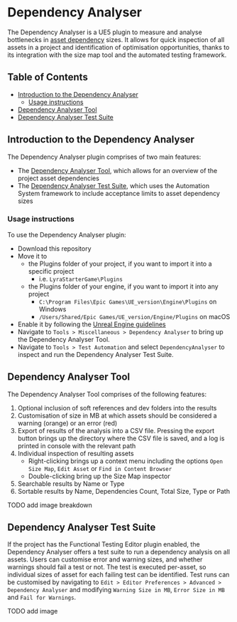 # Dependency Analyser
The Dependency Analyser is a UE5 plugin to measure and analyse bottlenecks in [asset dependency](https://docs.unrealengine.com/5.3/en-US/referencing-assets-in-unreal-engine/) sizes. It allows for quick inspection of all assets in a project and identification of optimisation opportunities, thanks to its integration with the size map tool and the automated testing framework.

## Table of Contents
- [Introduction to the Dependency Analyser](#introduction-to-the-dependency-analyser)
  - [Usage instructions](#usage-instructions)
- [Dependency Analyser Tool](#dependency-analyser-tool)
- [Dependency Analyser Test Suite](#dependency-analyser-test-suite)

## Introduction to the Dependency Analyser
The Dependency Analyser plugin comprises of two main features:
* The [Dependency Analyser Tool](#dependency-analyser-tool), which allows for an overview of the project asset dependencies
* The [Dependency Analyser Test Suite](#dependency-analyser-test-suite), which uses the Automation System framework to include acceptance limits to asset dependency sizes

### Usage instructions
To use the Dependency Analyser plugin:
* Download this repository
* Move it to
  * the Plugins folder of your project, if you want to import it into a specific project
    * i.e. `LyraStarterGame\Plugins`
  * the Plugins folder of your engine, if you want to import it into any project
    * `C:\Program Files\Epic Games\UE_version\Engine\Plugins` on Windows
    * `/Users/Shared/Epic Games/UE_version/Engine/Plugins` on macOS
* Enable it by following the [Unreal Engine guidelines](https://docs.unrealengine.com/5.0/en-US/working-with-plugins-in-unreal-engine/)
* Navigate to `Tools > Miscellaneous > Dependency Analyser` to bring up the Dependency Analyser Tool.
* Navigate to `Tools > Test Automation` and select `DependencyAnalyser` to inspect and run the Dependency Analyser Test Suite.

## Dependency Analyser Tool
The Dependency Analyser Tool comprises of the following features:
1. Optional inclusion of soft references and dev folders into the results
2. Customisation of size in MB at which assets should be considered a warning (orange) or an error (red)
3. Export of results of the analysis into a CSV file. Pressing the export button brings up the directory where the CSV file is saved, and a log is printed in console with the relevant path
4. Individual inspection of resulting assets
   * Right-clicking brings up a context menu including the options `Open Size Map`, `Edit Asset` or `Find in Content Browser`
   * Double-clicking bring up the Size Map inspector
5. Searchable results by Name or Type
6. Sortable results by Name, Dependencies Count, Total Size, Type or Path

TODO add image breakdown

## Dependency Analyser Test Suite
If the project has the Functional Testing Editor plugin enabled, the Dependency Analyser offers a test suite to run a dependency analysis on all assets. Users can customise error and warning sizes, and whether warnings should fail a test or not. The test is executed per-asset, so individual sizes of asset for each failing test can be identified. Test runs can be customised by navigating to `Edit > Editor Preferences > Advanced > Dependency Analyser` and modifying `Warning Size in MB`, `Error Size in MB` and `Fail for Warnings`.

TODO add image
